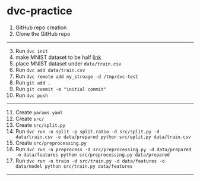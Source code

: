 # dvc-practice

1. GitHub repo creation
2. Clone the GitHub repo
---
3. Run `dvc init`
4. make MNIST dataset to be half [link](https://gist.githubusercontent.com/deep-diver/97be5e5ff9f6a7a00e0579043c165ec6/raw/722553c19448e591e07ebf791f8ed3bf218e9d37/separate_half.py)
5. place MNIST dataset under `data/train.csv`
6. Run `dvc add data/train.csv`
7. Run `dvc remote add my_stroage -d /tmp/dvc-test`
8. Run `git add .`
9. Run `git commit -m "initial commit"`
10. Run `dvc push`
---
11. Create `params.yaml`
12. Create `src/`
13. Create `src/split.py`
14. Run `dvc run -n split -p split.ratio -d src/split.py -d data/train.csv -o data/prepared python src/split.py data/train.csv`
15. Create `src/preprocessing.py`
16. Run `dvc run -n preprocess -d src/preprocessing.py -d data/prepared -o data/features python src/preprocessing.py data/prepared`
17. Run `dvc run -n train -d src/train.py -d data/features -o data/model python src/train.py data/features`
---